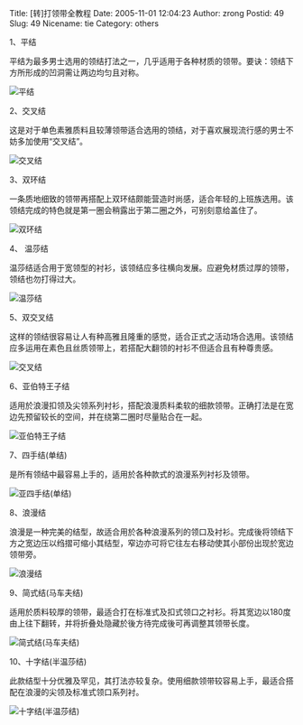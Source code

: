 Title: [转]打领带全教程
Date: 2005-11-01 12:04:23
Author: zrong
Postid: 49
Slug: 49
Nicename: tie
Category: others

1、平结

平结为最多男士选用的领结打法之一，几乎适用于各种材质的领带。要诀：领结下方所形成的凹洞需让两边均匀且对称。

![平结](/wp-content/uploads/2005/tie01.jpg)

2、交叉结<!--more-->

这是对于单色素雅质料且较薄领带适合选用的领结，对于喜欢展现流行感的男士不妨多加使用“交叉结”。

![交叉结](/wp-content/uploads/2005/tie02.jpg)

3、双环结

一条质地细致的领带再搭配上双环结颇能营造时尚感，适合年轻的上班族选用。该领结完成的特色就是第一圈会稍露出于第二圈之外，可别刻意给盖住了。

![双环结](/wp-content/uploads/2005/tie03.jpg)

4、 温莎结

温莎结适合用于宽领型的衬衫，该领结应多往横向发展。应避免材质过厚的领带，领结也勿打得过大。

![温莎结](/wp-content/uploads/2005/tie04.jpg)

5、双交叉结

这样的领结很容易让人有种高雅且隆重的感觉，适合正式之活动场合选用。该领结应多运用在素色且丝质领带上，若搭配大翻领的衬衫不但适合且有种尊贵感。

![交叉结](/wp-content/uploads/2005/tie05.jpg)

6、亚伯特王子结

适用於浪漫扣领及尖领系列衬衫，搭配浪漫质料柔软的细款领带。正确打法是在宽边先预留较长的空间，并在绕第二圈时尽量贴合在一起。

![亚伯特王子结](/wp-content/uploads/2005/tie06.jpg)

7、四手结(单结)

是所有领结中最容易上手的，适用於各种款式的浪漫系列衬衫及领带。

![亚四手结(单结)](/wp-content/uploads/2005/tie07.jpg)

8、浪漫结

浪漫是一种完美的结型，故适合用於各种浪漫系列的领口及衬衫。完成後将领结下方之宽边压以绉摺可缩小其结型，窄边亦可将它往左右移动使其小部份出现於宽边领带旁。

![浪漫结](/wp-content/uploads/2005/tie08.jpg)

9、简式结(马车夫结)

适用於质料较厚的领带，最适合打在标准式及扣式领口之衬衫。将其宽边以180度由上往下翻转，并将折叠处隐藏於後方待完成後可再调整其领带长度。

![简式结(马车夫结)](/wp-content/uploads/2005/tie09.jpg)

10、十字结(半温莎结)  

此款结型十分优雅及罕见，其打法亦较复杂。使用细款领带较容易上手，最适合搭配在浪漫的尖领及标准式领口系列衬。

![十字结(半温莎结)](/wp-content/uploads/2005/tie10.jpg)

